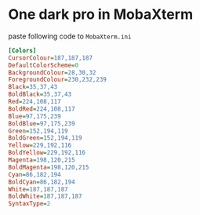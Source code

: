 # One dark pro in MobaXterm

paste following code to `MobaXterm.ini`

```ini
[Colors]
CursorColour=187,187,187
DefaultColorScheme=0
BackgroundColour=28,30,32
ForegroundColour=230,232,239
Black=35,37,43
BoldBlack=35,37,43
Red=224,108,117
BoldRed=224,108,117
Blue=97,175,239
BoldBlue=97,175,239
Green=152,194,119
BoldGreen=152,194,119
Yellow=229,192,116
BoldYellow=229,192,116
Magenta=198,120,215
BoldMagenta=198,120,215
Cyan=86,182,194
BoldCyan=86,182,194
White=187,187,187
BoldWhite=187,187,187
SyntaxType=2
```

